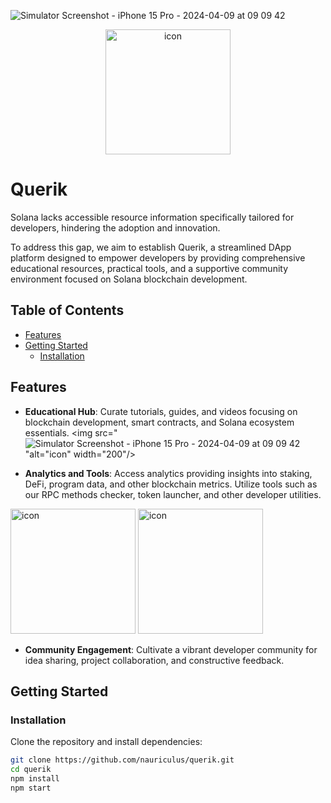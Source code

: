 ![Simulator Screenshot - iPhone 15 Pro - 2024-04-09 at 09 09 42](https://github.com/nauriculus/Querik/assets/24634581/c43ee1a8-cd5f-4f75-af6b-f15b3f273661)<p align="center">
  <img src="https://media.discordapp.net/attachments/1161769361334341664/1227152360430637078/favicon.png?ex=66275db2&is=6614e8b2&hm=3509edca6fa44a72fc9135d31b89d1f3beed369dc932398d3877858037771efc&=&format=webp&quality=lossless" alt="icon" width="200"/>
</p>

# Querik

Solana lacks accessible resource information specifically tailored for developers, hindering the adoption and innovation.

To address this gap, we aim to establish Querik, a streamlined DApp platform designed to empower developers by providing comprehensive educational resources, practical tools, and a supportive community environment focused on Solana blockchain development.

## Table of Contents

- [Features](#features)
- [Getting Started](#getting-started)
  - [Installation](#installation)

## Features

- **Educational Hub**: Curate tutorials, guides, and videos focusing on blockchain development, smart contracts, and Solana ecosystem essentials.
<img src="![Simulator Screenshot - iPhone 15 Pro - 2024-04-09 at 09 09 42](https://github.com/nauriculus/Querik/assets/24634581/33057e2e-057c-4978-a2bf-418f505515f2)
"alt="icon" width="200"/>
    
- **Analytics and Tools**: Access analytics providing insights into staking, DeFi, program data, and other blockchain metrics. Utilize tools such as our RPC methods checker, token launcher, and other developer utilities.
<img src="https://github.com/nauriculus/Querik/assets/24634581/d18025ef-4e8a-462d-af03-cb2773e0308e" alt="icon" width="200"/>
<img src="https://github.com/nauriculus/Querik/assets/24634581/27fff9cf-3a2c-4fcc-9ce3-cf74ea4d1ba0" alt="icon" width="200"/>

- **Community Engagement**: Cultivate a vibrant developer community for idea sharing, project collaboration, and constructive feedback.

## Getting Started

### Installation

Clone the repository and install dependencies:

```bash
git clone https://github.com/nauriculus/querik.git
cd querik
npm install
npm start
